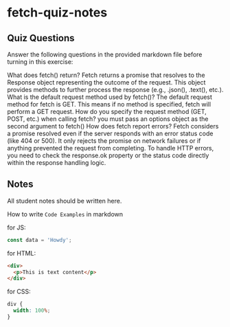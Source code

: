 # fetch-quiz-notes

## Quiz Questions

Answer the following questions in the provided markdown file before turning in this exercise:

What does fetch() return? Fetch returns a promise that resolves to the Response object representing the outcome of the request. This object provides methods to further process the response (e.g., .json(), .text(), etc.).
What is the default request method used by fetch()? The default request method for fetch is GET. This means if no method is specified, fetch will perform a GET request.
How do you specify the request method (GET, POST, etc.) when calling fetch? you must pass an options object as the second argument to fetch()
How does fetch report errors? Fetch considers a promise resolved even if the server responds with an error status code (like 404 or 500). It only rejects the promise on network failures or if anything prevented the request from completing. To handle HTTP errors, you need to check the response.ok property or the status code directly within the response handling logic.

## Notes

All student notes should be written here.

How to write `Code Examples` in markdown

for JS:

```javascript
const data = 'Howdy';
```

for HTML:

```html
<div>
  <p>This is text content</p>
</div>
```

for CSS:

```css
div {
  width: 100%;
}
```
